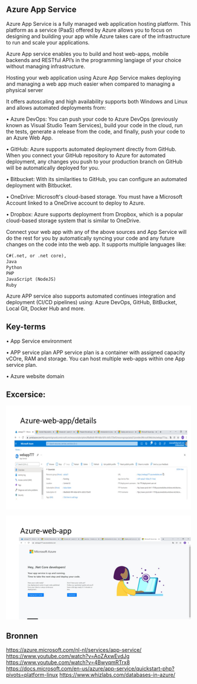 ## Azure App Service 	

Azure App Service is a fully managed web application hosting platform. This platform as a service (PaaS) offered by Azure allows you to focus on designing and building your app while Azure takes care of the infrastructure to run and scale your applications.

Azure App service enables you to build and host web-apps, mobile backends and RESTful API’s in the programming langiage  of your choice without managing infrastructure. 

Hosting your web application using Azure App Service makes deploying and managing a web app much easier when compared to managing a physical server

It offers autoscaling and high availability supports both Windows and Linux and allows automated deployments from:

•	Azure DevOps: You can push your code to Azure DevOps (previously known as Visual Studio Team Services), build your code in the cloud, run the tests, generate a release from the code, and finally, push your code to an Azure Web App.

•	GitHub: Azure supports automated deployment directly from GitHub. When you connect your GitHub repository to Azure for automated deployment, any changes you push to your production branch on GitHub will be automatically deployed for you.

•	Bitbucket: With its similarities to GitHub, you can configure an automated deployment with Bitbucket.

•	OneDrive: Microsoft's cloud-based storage. You must have a Microsoft Account linked to a OneDrive account to deploy to Azure.

•	Dropbox: Azure supports deployment from Dropbox, which is a popular cloud-based storage system that is similar to OneDrive.


Connect your web app with any of the above sources and App Service will do the rest for you by automatically syncing your code and any future changes on the code into the web app.
It supports multiple languages like: 

 	C#(.net, or .net core),
 	Java
 	Python
 	PHP
 	JavaScript (NodeJS)
 	Ruby


Azure APP service also supports automated continues integration and deployment (CI/CD pipelines) using:
Azure DevOps, GitHub, BitBucket, Local Git, Docker Hub and more.

## Key-terms
•	App Service environment

•	APP service plan
APP service plan is a container with assigned capacity vCOre, RAM and storage. You can host multiple web-apps within one App service plan.



•	Azure website domain

## Excersice:


![Azure-web-app]( https://github.com/techgrounds/cloud-6-repo-AzizaAdam/blob/main/00_includes/AZ18/Azure%20web%20app%20details.jpg)

![Azure-web-app-online]( https://github.com/techgrounds/cloud-6-repo-AzizaAdam/blob/main/00_includes/AZ18/deployment%20of%20Azure%20web-app.jpg)

				
## Bronnen	
https://azure.microsoft.com/nl-nl/services/app-service/
https://www.youtube.com/watch?v=AoZAxwEvdJg
https://www.youtube.com/watch?v=4BwyqmRTrx8
https://docs.microsoft.com/en-us/azure/app-service/quickstart-php?pivots=platform-linux
https://www.whizlabs.com/databases-in-azure/


